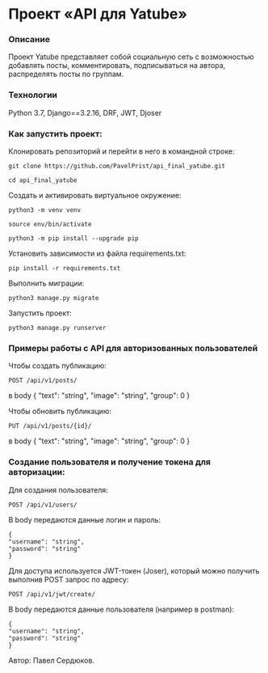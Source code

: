 # Проект «API для Yatube»
### Описание
Проект Yatube представляет собой социальную сеть с возможностью добавлять посты, комментировать, подписываться на автора, распределять посты по группам.

### Технологии
Python 3.7, Django==3.2.16, DRF, JWT, Djoser

### Как запустить проект:

Клонировать репозиторий и перейти в него в командной строке:

```
git clone https://github.com/PavelPrist/api_final_yatube.git
```

```
cd api_final_yatube
```

Cоздать и активировать виртуальное окружение:

```
python3 -m venv venv
```

```
source env/bin/activate
```

```
python3 -m pip install --upgrade pip
```

Установить зависимости из файла requirements.txt:

```
pip install -r requirements.txt
```

Выполнить миграции:

```
python3 manage.py migrate
```

Запустить проект:

```
python3 manage.py runserver
```

### Примеры работы с API для авторизованных пользователей

Чтобы создать публикацию:
```
POST /api/v1/posts/
```
в body
{
"text": "string",
"image": "string",
"group": 0
}

Чтобы обновить публикацию:
```
PUT /api/v1/posts/{id}/
```
в body
{
"text": "string",
"image": "string",
"group": 0
}

### Создание пользователя и получение токена для авторизации:

Для создания пользователя:
```
POST /api/v1/users/
```
В body передаются данные логин и пароль:
```
{
"username": "string",
"password": "string"
}

```
Для доступа используется JWT-токен (Joser),
который можно получить выполнив POST запрос по адресу:
```
POST /api/v1/jwt/create/
```
В body передаются данные пользователя (например в postman):
```
{
"username": "string",
"password": "string"
}
```
Автор:  Павел Сердюков.